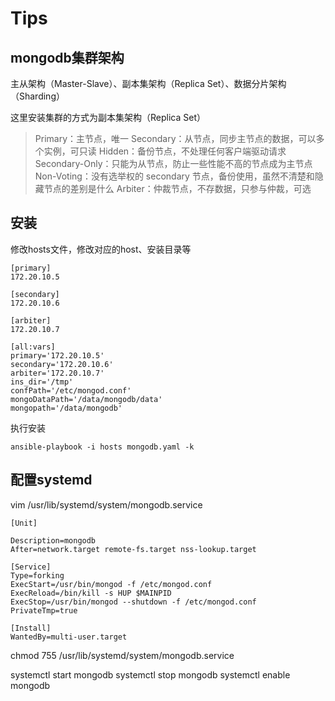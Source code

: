 # Tips

## mongodb集群架构

主从架构（Master-Slave）、副本集架构（Replica Set）、数据分片架构（Sharding）

这里安装集群的方式为副本集架构（Replica Set）

> Primary：主节点，唯一
> Secondary：从节点，同步主节点的数据，可以多个实例，可只读
> Hidden：备份节点，不处理任何客户端驱动请求
> Secondary-Only：只能为从节点，防止一些性能不高的节点成为主节点
> Non-Voting：没有选举权的 secondary 节点，备份使用，虽然不清楚和隐藏节点的差别是什么
> Arbiter：仲裁节点，不存数据，只参与仲裁，可选



## 安装

修改hosts文件，修改对应的host、安装目录等

```
[primary]
172.20.10.5

[secondary]
172.20.10.6

[arbiter]
172.20.10.7

[all:vars]
primary='172.20.10.5'
secondary='172.20.10.6'
arbiter='172.20.10.7'
ins_dir='/tmp'
confPath='/etc/mongod.conf'
mongoDataPath='/data/mongodb/data'
mongopath='/data/mongodb'
```

执行安装
```
ansible-playbook -i hosts mongodb.yaml -k
```

## 配置systemd
vim /usr/lib/systemd/system/mongodb.service 
```
[Unit]
 
Description=mongodb 
After=network.target remote-fs.target nss-lookup.target
 
[Service]
Type=forking
ExecStart=/usr/bin/mongod -f /etc/mongod.conf
ExecReload=/bin/kill -s HUP $MAINPID
ExecStop=/usr/bin/mongod --shutdown -f /etc/mongod.conf
PrivateTmp=true
  
[Install]
WantedBy=multi-user.target
```
chmod 755 /usr/lib/systemd/system/mongodb.service

systemctl start mongodb
systemctl stop mongodb
systemctl enable mongodb

